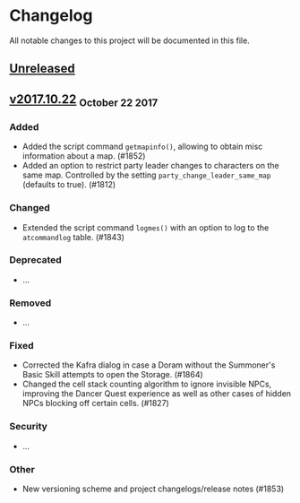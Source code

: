 # Changelog
All notable changes to this project will be documented in this file.

## [Unreleased]

## [v2017.10.22] <sub>October 22 2017</sub>
### Added
- Added the script command `getmapinfo()`, allowing to obtain misc information about a map. (#1852)
- Added an option to restrict party leader changes to characters on the same map. Controlled by the setting `party_change_leader_same_map` (defaults to true). (#1812)

### Changed
- Extended the script command `logmes()` with an option to log to the `atcommandlog` table. (#1843)

### Deprecated
- ...

### Removed
- ...

### Fixed
- Corrected the Kafra dialog in case a Doram without the Summoner's Basic Skill attempts to open the Storage. (#1864)
- Changed the cell stack counting algorithm to ignore invisible NPCs, improving the Dancer Quest experience as well as other cases of hidden NPCs blocking off certain cells. (#1827)

### Security
- ...

### Other
- New versioning scheme and project changelogs/release notes (#1853)

[Unreleased]: https://github.com/olivierlacan/keep-a-changelog/compare/stable...master
[v2017.10.22]: https://github.com/HerculesWS/Hercules/compare/6b1fe2d...v2017.10.22